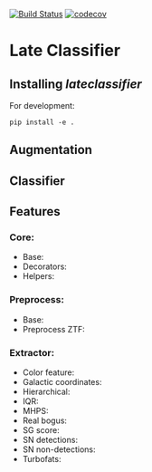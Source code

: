 [![Build Status](https://travis-ci.com/alercebroker/late_classifier.svg?token=FuwtsLbsSNgHY1qXBVmB&branch=paper_paula)](https://travis-ci.com/alercebroker/late_classifier)
[![codecov](https://codecov.io/gh/alercebroker/late_classifier/branch/paper_paula/graph/badge.svg?token=5VNGJTSOCK)](https://codecov.io/gh/alercebroker/late_classifier)


# Late Classifier

## Installing *lateclassifier*
For development:

```
pip install -e .
```


## Augmentation


## Classifier


## Features

### Core:

- Base:
- Decorators:
- Helpers:

### Preprocess:

- Base:
- Preprocess ZTF:

### Extractor:

- Color feature:
- Galactic coordinates:
- Hierarchical:
- IQR:
- MHPS:
- Real bogus:
- SG score:
- SN detections:
- SN non-detections:
- Turbofats:
